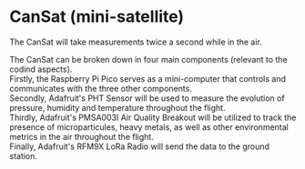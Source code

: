 # CanSat (mini-satellite)

The CanSat will take measurements twice a second while in the air. 

The CanSat can be broken down in four main components (relevant to the codind aspects).  
Firstly, the Raspberry Pi Pico serves as a mini-computer that controls and communicates with the three other components.  
Secondly, Adafruit's PHT Sensor will be used to measure the evolution of pressure, humidity and temperature throughout the flight.  
Thirdly, Adafruit's PMSA003I Air Quality Breakout will be utilized to track the presence of microparticules, heavy metals, as well 
  as other environmental metrics in the air throughout the flight.  
Finally, Adafruit's RFM9X LoRa Radio will send the data to the ground station.
